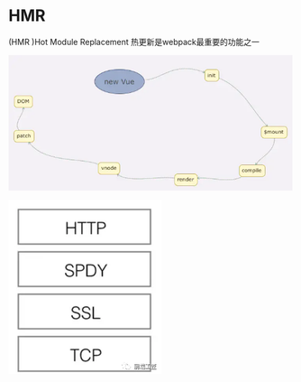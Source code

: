 # HMR

\(HMR \)Hot Module Replacement 热更新是webpack最重要的功能之一

![](../.gitbook/assets/image%20%28184%29.png)

![](../.gitbook/assets/image%20%28168%29.png)

